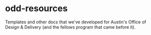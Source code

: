 # odd-resources
Templates and other docs that we've developed for Austin's Office of Design &amp; Delivery (and the fellows program that came before it).
